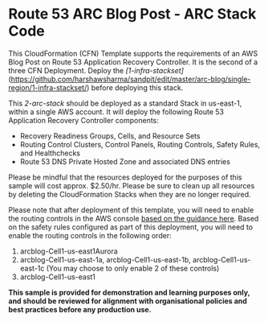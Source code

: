 # Route 53 ARC Blog Post - ARC Stack Code

This CloudFormation (CFN) Template supports the requirements of an AWS Blog Post on Route 53 Application Recovery Controller. It is the second of a three CFN Deployment. Deploy the *[1-infra-stackset]*(https://github.com/harshawsharma/sandpit/edit/master/arc-blog/single-region/1-infra-stackset/) before deploying this stack. 

This *2-arc-stack* should be deployed as a standard Stack in us-east-1, within a single AWS account.  It will deploy the following Route 53 Application Recovery Controller components:  
* Recovery Readiness Groups, Cells, and Resource Sets  
* Routing Control Clusters, Control Panels, Routing Controls, Safety Rules, and Healthchecks  
* Route 53 DNS Private Hosted Zone and associated DNS entries  

Please be mindful that the resources deployed for the purposes of this sample will cost approx. $2.50/hr.  Please be sure to clean up all resources by deleting the CloudFormation Stacks when they are no longer required.

Please note that after deployment of this template, you will need to enable the routing controls in the AWS console [based on the guidance here](https://docs.aws.amazon.com/r53recovery/latest/dg/routing-control.update.html).  Based on the safety rules configured as part of this deployment, you will need to enable the routing controls in the following order:
1. arcblog-Cell1-us-east1Aurora
1. arcblog-Cell1-us-east-1a, arcblog-Cell1-us-east-1b, arcblog-Cell1-us-east-1c (You may choose to only enable 2 of these controls)
2. arcblog-Cell1-us-east1

**This sample is provided for demonstration and learning purposes only, and should be reviewed for alignment with organisational policies and best practices before any production use.**
